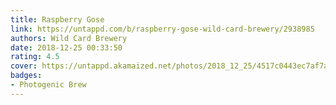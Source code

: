 ```yaml
---
title: Raspberry Gose
link: https://untappd.com/b/raspberry-gose-wild-card-brewery/2938985
authors: Wild Card Brewery
date: 2018-12-25 00:33:50
rating: 4.5
cover: https://untappd.akamaized.net/photos/2018_12_25/4517c0443ec7af7abecea0d9f83ee200_640x640.jpg
badges:
- Photogenic Brew
---
```

